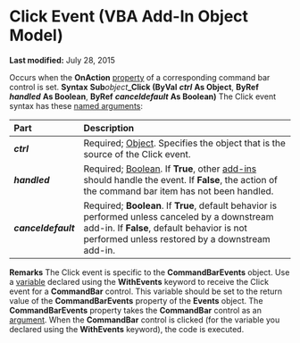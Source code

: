 
# Click Event (VBA Add-In Object Model)

 **Last modified:** July 28, 2015


Occurs when the  **OnAction** [property](b8bdf64f-5920-1ae9-16d0-b26d09524a30.md) of a corresponding command bar control is set.
 **Syntax**
 **Sub**_object_**_Click (ByVal** **_ctrl_** **As Object**,  **ByRef** **_handled_** **As Boolean**,  **ByRef** **_canceldefault_** **As Boolean)**
The Click event syntax has these  [named arguments](b8bdf64f-5920-1ae9-16d0-b26d09524a30.md):


|**Part**|**Description**|
|:-----|:-----|
| **_ctrl_**|Required;  [Object](b8bdf64f-5920-1ae9-16d0-b26d09524a30.md). Specifies the object that is the source of the Click event.|
| **_handled_**|Required;  [Boolean](b8bdf64f-5920-1ae9-16d0-b26d09524a30.md). If  **True**, other  [add-ins](b8bdf64f-5920-1ae9-16d0-b26d09524a30.md) should handle the event. If **False**, the action of the command bar item has not been handled.|
| **_canceldefault_**|Required;  **Boolean**. If  **True**, default behavior is performed unless canceled by a downstream add-in. If  **False**, default behavior is not performed unless restored by a downstream add-in.|
 **Remarks**
The Click event is specific to the  **CommandBarEvents** object. Use a [variable](b8bdf64f-5920-1ae9-16d0-b26d09524a30.md) declared using the **WithEvents** keyword to receive the Click event for a **CommandBar** control. This variable should be set to the return value of the **CommandBarEvents** property of the **Events** object. The **CommandBarEvents** property takes the **CommandBar** control as an [argument](b8bdf64f-5920-1ae9-16d0-b26d09524a30.md). When the  **CommandBar** control is clicked (for the variable you declared using the **WithEvents** keyword), the code is executed.
